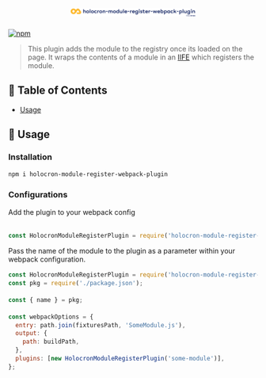 <h1 align="center">
  <img src='https://github.com/americanexpress/holocron/raw/master/packages/holocron-module-register-webpack-plugin/holocron-module-register-webpack-plugin.png' alt="Holocron Module Register Webpack Plugin - One Amex" width='50%'/>
</h1>

[![npm](https://img.shields.io/npm/v/holocron-module-register-webpack-plugin)](https://www.npmjs.com/package/holocron-module-register-webpack-plugin)

>This plugin adds the module to the registry once its loaded on the page.
>It wraps the contents of a module in an [IIFE](https://developer.mozilla.org/en-US/docs/Glossary/IIFE) which registers the module.

## 📖 Table of Contents

* [Usage](#-usage)

## 🤹‍ Usage

### Installation

```bash
npm i holocron-module-register-webpack-plugin
```

### Configurations

Add the plugin to your webpack config

``` javascript

const HolocronModuleRegisterPlugin = require('holocron-module-register-webpack-plugin');
```

Pass the name of the module to the plugin as a parameter within your webpack configuration.

```javascript
const HolocronModuleRegisterPlugin = require('holocron-module-register-webpack-plugin');
const pkg = require('./package.json');

const { name } = pkg;

const webpackOptions = {
  entry: path.join(fixturesPath, 'SomeModule.js'),
  output: {
    path: buildPath,
  },
  plugins: [new HolocronModuleRegisterPlugin('some-module')],
};
```
